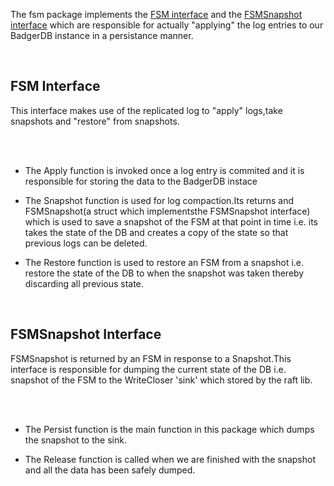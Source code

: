 The fsm package implements the [FSM interface](https://pkg.go.dev/github.com/socketplane/socketplane/Godeps/_workspace/src/github.com/hashicorp/raft?utm_source=godoc#FSM) and the [FSMSnapshot interface](https://pkg.go.dev/github.com/socketplane/socketplane/Godeps/_workspace/src/github.com/hashicorp/raft?utm_source=godoc#FSMSnapshot) which are responsible for actually "applying" the log entries to our BadgerDB instance in a persistance manner.

<br/>

## FSM Interface 

This interface makes use of the replicated log to "apply" logs,take snapshots and "restore" from snapshots.

<br/>
<br/>

- The Apply function is invoked once a log entry is commited and it is responsible for storing the data to the BadgerDB instace

- The Snapshot function is used for log compaction.Its returns and FSMSnapshot(a struct which implementsthe FSMSnapshot interface) which is used to save a snapshot of the FSM at that point in time i.e. its takes the state of the DB and creates a copy of the state so that previous logs can be deleted.

- The Restore function is used to restore an FSM from a snapshot i.e. restore the state of the DB to when the snapshot was taken thereby discarding all previous state.

<br/>

## FSMSnapshot Interface

FSMSnapshot is returned by an FSM in response to a Snapshot.This interface is responsible for dumping the current state of the DB i.e. snapshot of the FSM to the WriteCloser 'sink' which stored by the raft lib.

<br/>
<br/>

- The Persist function is the main function in this package which dumps the snapshot to the sink.

- The Release function is called when we are finished with the snapshot and all the data has been safely dumped.





